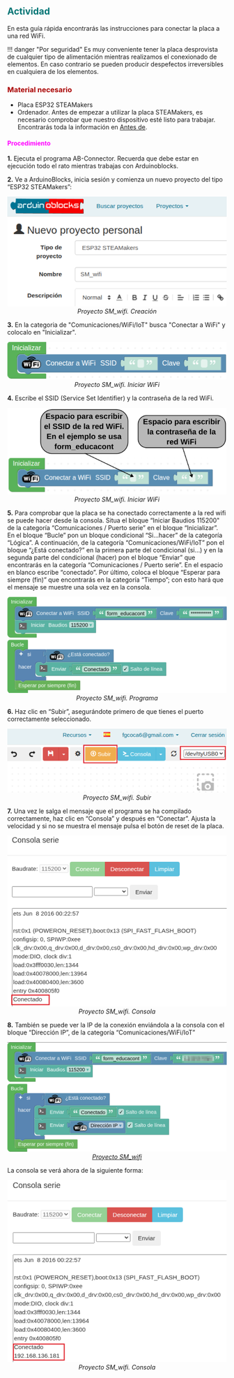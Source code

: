 ## <FONT COLOR=#007575>**Actividad**</font>
En esta guía rápida encontrarás las instrucciones para conectar la placa a una red WiFi.

!!! danger "Por seguridad"
	Es muy conveniente tener la placa desprovista de cualquier tipo de alimentación mientras realizamos el conexionado de elementos. En caso contrario se pueden producir despefectos irreversibles en cualquiera de los elementos.

### <FONT COLOR=#AA0000>Material necesario</font>

* Placa ESP32 STEAMakers
* Ordenador. Antes de empezar a utilizar la placa STEAMakers, es necesario comprobar que nuestro dispositivo esté listo para trabajar. Encontrarás toda la información en [Antes de](https://fgcoca.github.io/GuiasFundamentales/UNO/contUNO/).

#### <FONT COLOR=#FF00FF>**Procedimiento**</font>

**1.** Ejecuta el programa AB-Connector. Recuerda que debe estar en ejecución todo el rato mientras trabajas con Arduinoblocks.

**2.** Ve a ArduinoBlocks, inicia sesión y comienza un nuevo proyecto del tipo “ESP32 STEAMakers”:

<center>

![Proyecto SM_wifi. Creación](../img/steamakers/actividades/SM_wifi.png)  
*Proyecto SM_wifi. Creación*

</center>

**3.** En la categoria de "Comunicaciones/WiFi/IoT" busca "Conectar a WiFi" y colocalo en "Inicializar".

<center>

![Proyecto SM_wifi. Iniciar WiFi](../img/steamakers/actividades/SM_wifi_ini.png)  
*Proyecto SM_wifi. Iniciar WiFi*

</center>

**4.** Escribe el SSID (Service Set Identifier) y la contraseña de la red WiFi.

<center>

![Proyecto SM_wifi. Iniciar WiFi](../img/steamakers/actividades/SM_wifi_ini1.png)  
*Proyecto SM_wifi. Iniciar WiFi*

</center>

**5.** Para comprobar que la placa se ha conectado correctamente a la red wifi se puede hacer desde la consola. Situa el bloque “Iniciar Baudios 115200" de la categoría “Comunicaciones / Puerto serie” en el bloque “Inicializar”. En el bloque “Bucle” pon un bloque condicional “Si…hacer” de la categoría “Lógica”. A continuación, de la categoría “Comunicaciones/WiFi/IoT” pon el bloque “¿Está conectado?” en la primera parte del condicional (si…) y en la segunda parte del condicional (hacer) pon el bloque “Enviar” que encontrarás en la categoría “Comunicaciones / Puerto serie”. En el espacio en blanco escribe “conectado”. Por último, coloca el bloque “Esperar para siempre (fin)” que encontrarás en la categoría “Tiempo”; con esto hará que el mensaje se muestre una sola vez en la consola.

<center>

![Proyecto SM_wifi. Programa](../img/steamakers/actividades/SM_wifiP1.png)  
*Proyecto SM_wifi. Programa*

</center>

**6.** Haz clic en “Subir”, asegurándote primero de que tienes el puerto correctamente seleccionado.

<center>

![Proyecto SM_wifi. Subir](../img/steamakers/actividades/SM_wifi_subir.png)  
*Proyecto SM_wifi. Subir*

</center>

**7.** Una vez le salga el mensaje que el programa se ha compilado correctamente, haz clic en “Consola” y después en “Conectar”. Ajusta la velocidad y si no se muestra el mensaje pulsa el botón de reset de la placa.

<center>

![Proyecto SM_wifi. Consola](../img/steamakers/actividades/SM_wifi_con.png)  
*Proyecto SM_wifi. Consola*

</center>

**8.** También se puede ver la IP de la conexión enviándola a la consola con el bloque “Dirección IP”, de la categoría “Comunicaciones/WiFi/IoT”

<center>

![Proyecto SM_wifi. Completo](../img/steamakers/actividades/SM_wifi_completo.png)  
*[Proyecto SM_wifi](../STEAMakers/programas/SM_wifi.abp)*

</center>

La consola se verá ahora de la siguiente forma:

<center>

![Proyecto SM_wifi. Consola](../img/steamakers/actividades/SM_wifi_completoCon.png)  
*Proyecto SM_wifi. Consola*

</center>
